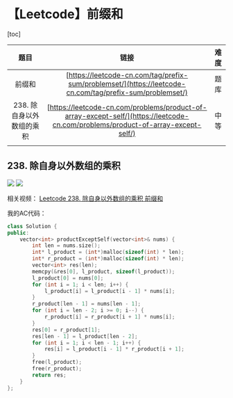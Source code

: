 # 【Leetcode】前缀和



[toc]



|           题目            |                             链接                             | 难度 |
| :-----------------------: | :----------------------------------------------------------: | :--: |
|          前缀和           | [https://leetcode-cn.com/tag/prefix-sum/problemset/](https://leetcode-cn.com/tag/prefix-sum/problemset/) | 题库 |
| 238. 除自身以外数组的乘积 | [https://leetcode-cn.com/problems/product-of-array-except-self/](https://leetcode-cn.com/problems/product-of-array-except-self/) | 中等 |
|                           |                                                              |      |



## 238. 除自身以外数组的乘积

![](D:\Notes\Leetcode\Leetcode.assets\238-1.png)
![](D:\Notes\Leetcode\Leetcode.assets\238-2.png)

相关视频：
[Leetcode 238. 除自身以外数组的乘积 前缀和](https://www.bilibili.com/video/BV1HP4y157FM)

我的AC代码：

```c++
class Solution {
public:
	vector<int> productExceptSelf(vector<int>& nums) {
		int len = nums.size();
		int* l_product = (int*)malloc(sizeof(int) * len);
		int* r_product = (int*)malloc(sizeof(int) * len);
		vector<int> res(len);
		memcpy(&res[0], l_product, sizeof(l_product));
		l_product[0] = nums[0];
		for (int i = 1; i < len; i++) {
			l_product[i] = l_product[i - 1] * nums[i];
		}
		r_product[len - 1] = nums[len - 1];
		for (int i = len - 2; i >= 0; i--) {
			r_product[i] = r_product[i + 1] * nums[i];
		}
		res[0] = r_product[1];
		res[len - 1] = l_product[len - 2];
		for (int i = 1; i < len - 1; i++) {
			res[i] = l_product[i - 1] * r_product[i + 1];
		}
		free(l_product);
		free(r_product);
		return res;
	}
};
```

